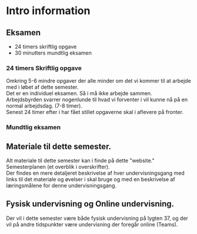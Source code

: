 <!-- JS use if these pages are used as githubpages. can be deleted if used elsewhere -->
<script src="https://code.jquery.com/jquery-3.2.1.min.js"></script>
<script src="script.js"></script>


# Intro information

## Eksamen
* 24 timers skriftlig opgave
* 30 minutters mundtlig eksamen

### 24 timers Skriftlig opgave
Omkring 5-6 mindre opgaver der alle minder om det vi kommer til at arbejde med i løbet af dette semester.    
Det er en individuel eksamen. Så i må ikke arbejde sammen.    
Arbejdsbyrden svarrer nogenlunde til hvad vi forventer i vil kunne nå på en normal arbejdsdag. (7-8 timer).   
Senest 24 timer efter i har fået stillet opgaverne skal i aflevere på fronter.    


### Mundtlig eksamen



## Materiale til dette semester. 
Alt materiale til dette semester kan i finde på dette "website." 
Semesterplanen (et overblik i overskrifter).   
Der findes en mere detaljeret beskrivelse af hver undervisningsgang med links til det materiale og øvelser i skal bruge og med en beskrivelse af læringsmålene for denne undervisningsgang.   



## Fysisk undervisning og Online undervisning. 
Der vil i dette semester være både fysisk undervisning på lygten 37, og der vil på andre tidspunkter være undervisning der foregår online (Teams).    

	

